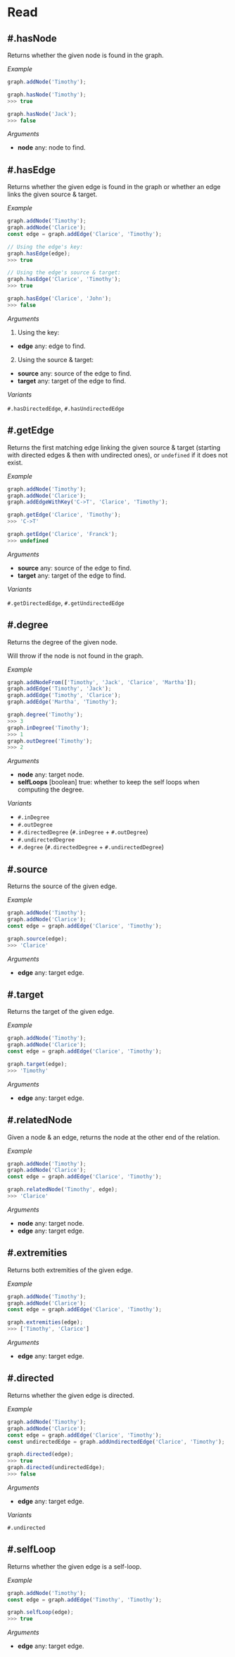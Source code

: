 # Read

## #.hasNode

Returns whether the given node is found in the graph.

*Example*

```js
graph.addNode('Timothy');

graph.hasNode('Timothy');
>>> true

graph.hasNode('Jack');
>>> false
```

*Arguments*

* **node** <span class="code">any</span>: node to find.

## #.hasEdge

Returns whether the given edge is found in the graph or whether an edge links the given source & target.

*Example*

```js
graph.addNode('Timothy');
graph.addNode('Clarice');
const edge = graph.addEdge('Clarice', 'Timothy');

// Using the edge's key:
graph.hasEdge(edge);
>>> true

// Using the edge's source & target:
graph.hasEdge('Clarice', 'Timothy');
>>> true

graph.hasEdge('Clarice', 'John');
>>> false
```

*Arguments*

1. Using the key:
  * **edge** <span class="type">any</span>: edge to find.
2. Using the source & target:
  * **source** <span class="type">any</span>: source of the edge to find.
  * **target** <span class="type">any</span>: target of the edge to find.

*Variants*

`#.hasDirectedEdge`, `#.hasUndirectedEdge`

## #.getEdge

Returns the first matching edge linking the given source & target (starting with directed edges & then with undirected ones), or `undefined` if it does not exist.

*Example*

```js
graph.addNode('Timothy');
graph.addNode('Clarice');
graph.addEdgeWithKey('C->T', 'Clarice', 'Timothy');

graph.getEdge('Clarice', 'Timothy');
>>> 'C->T'

graph.getEdge('Clarice', 'Franck');
>>> undefined
```

*Arguments*

* **source** <span class="type">any</span>: source of the edge to find.
* **target** <span class="type">any</span>: target of the edge to find.

*Variants*

`#.getDirectedEdge`, `#.getUndirectedEdge`

## #.degree

Returns the degree of the given node.

Will throw if the node is not found in the graph.

*Example*

```js
graph.addNodeFrom(['Timothy', 'Jack', 'Clarice', 'Martha']);
graph.addEdge('Timothy', 'Jack');
graph.addEdge('Timothy', 'Clarice');
graph.addEdge('Martha', 'Timothy');

graph.degree('Timothy');
>>> 3
graph.inDegree('Timothy');
>>> 1
graph.outDegree('Timothy');
>>> 2
```

*Arguments*

* **node** <span class="code">any</span>: target node.
* **selfLoops** <span class="code">[boolean]</span> <span class="default">true</span>: whether to keep the self loops when computing the degree.

*Variants*

* `#.inDegree`
* `#.outDegree`
* `#.directedDegree` (`#.inDegree` + `#.outDegree`)
* `#.undirectedDegree`
* `#.degree` (`#.directedDegree` + `#.undirectedDegree`)

## #.source

Returns the source of the given edge.

*Example*

```js
graph.addNode('Timothy');
graph.addNode('Clarice');
const edge = graph.addEdge('Clarice', 'Timothy');

graph.source(edge);
>>> 'Clarice'
```

*Arguments*

* **edge** <span class="code">any</span>: target edge.

## #.target

Returns the target of the given edge.

*Example*

```js
graph.addNode('Timothy');
graph.addNode('Clarice');
const edge = graph.addEdge('Clarice', 'Timothy');

graph.target(edge);
>>> 'Timothy'
```

*Arguments*

* **edge** <span class="code">any</span>: target edge.

## #.relatedNode

Given a node & an edge, returns the node at the other end of the relation.

*Example*

```js
graph.addNode('Timothy');
graph.addNode('Clarice');
const edge = graph.addEdge('Clarice', 'Timothy');

graph.relatedNode('Timothy', edge);
>>> 'Clarice'
```

*Arguments*

* **node** <span class="code">any</span>: target node.
* **edge** <span class="code">any</span>: target edge.

## #.extremities

Returns both extremities of the given edge.

*Example*

```js
graph.addNode('Timothy');
graph.addNode('Clarice');
const edge = graph.addEdge('Clarice', 'Timothy');

graph.extremities(edge);
>>> ['Timothy', 'Clarice']
```

*Arguments*

* **edge** <span class="code">any</span>: target edge.

## #.directed

Returns whether the given edge is directed.

*Example*

```js
graph.addNode('Timothy');
graph.addNode('Clarice');
const edge = graph.addEdge('Clarice', 'Timothy');
const undirectedEdge = graph.addUndirectedEdge('Clarice', 'Timothy');

graph.directed(edge);
>>> true
graph.directed(undirectedEdge);
>>> false
```

*Arguments*

* **edge** <span class="code">any</span>: target edge.

*Variants*

`#.undirected`

## #.selfLoop

Returns whether the given edge is a self-loop.

*Example*

```js
graph.addNode('Timothy');
const edge = graph.addEdge('Timothy', 'Timothy');

graph.selfLoop(edge);
>>> true
```

*Arguments*

* **edge** <span class="code">any</span>: target edge.
